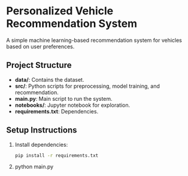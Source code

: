 # Personalized Vehicle Recommendation System

A simple machine learning-based recommendation system for vehicles based on user preferences.

## Project Structure
- **data/**: Contains the dataset.
- **src/**: Python scripts for preprocessing, model training, and recommendation.
- **main.py**: Main script to run the system.
- **notebooks/**: Jupyter notebook for exploration.
- **requirements.txt**: Dependencies.

## Setup Instructions
1. Install dependencies:
   ```bash
   pip install -r requirements.txt
2. python main.py
